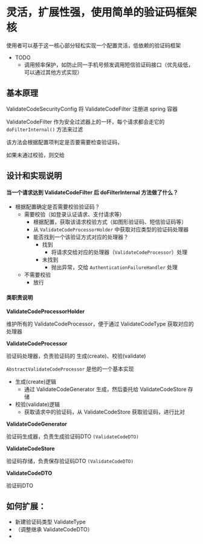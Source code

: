 # 灵活，扩展性强，使用简单的验证码框架核

使用者可以基于这一核心部分轻松实现一个配置灵活，低依赖的验证码框架

- TODO
    - 调用频率保护，如防止同一手机号频发调用短信验证码接口（优先级低，可以通过其他方式实现）

## 基本原理

ValidateCodeSecurityConfig 将 ValidateCodeFilter 注册进 spring 容器

ValidateCodeFilter 作为安全过滤器上的一环，每个请求都会走它的 `doFilterInternal()` 方法来过滤

该方法会根据配置项判定是否要需要检查验证码，

如果未通过校验，则交给

## 设计和实现说明

#### 当一个请求达到 ValidateCodeFilter 后 doFilterInternal 方法做了什么？

- 根据配置确定是否需要校验验证码？
    - 需要校验（如登录认证请求、支付请求等）
        - 根据配置，获取该请求校验方式（如图形验证码、短信验证码等）
        - 从 `ValidateCodeProcessorHolder` 中获取对应类型的验证码处理器
        - 能否找到一个该验证方式对应的处理器？
            - 找到
                - 将请求交给对应的处理器（`ValidateCodeProcessor`）处理
            - 未找到
                - 抛出异常，交给 `AuthenticationFailureHandler` 处理 
    - 不需要校验
        - 放行


#### 类职责说明

**ValidateCodeProcessorHolder**

维护所有的 ValidateCodeProcessor，便于通过 ValidateCodeType 获取对应的处理器


**ValidateCodeProcessor**

验证码处理器，负责验证码的 生成(create)、校验(validate)

`AbstractValidateCodeProcessor` 是他的一个基本实现

- 生成(create)逻辑
    - 通过 ValidateCodeGenerator 生成，然后委托给 ValidateCodeStore 存储
- 校验(validate)逻辑
    -  获取请求中的验证码，从 ValidateCodeStore 获取验证码，进行比对


**ValidateCodeGenerator**

验证码生成器，负责生成验证码DTO `(ValidateCodeDTO)`


**ValidateCodeStore**

验证码存储，负责保存验证码DTO `(ValidateCodeDTO)`


**ValidateCodeDTO**

验证码DTO


## 如何扩展：
- 新建验证码类型 ValidateType
- （调整继承 ValidateCodeDTO）
- 
